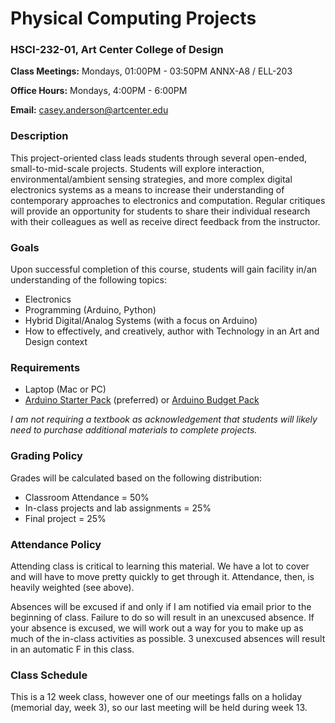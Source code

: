 # Physical Computing Projects
### HSCI-232-01, Art Center College of Design

**Class Meetings:**  Mondays, 01:00PM - 03:50PM ANNX-A8 / ELL-203

**Office Hours:** Mondays, 4:00PM - 6:00PM

**Email:** casey.anderson@artcenter.edu


### Description
This project-oriented class leads students through several open-ended, small-to-mid-scale projects. Students will explore interaction, environmental/ambient sensing strategies, and more complex digital electronics systems as a means to increase their understanding of contemporary approaches to electronics and computation. Regular critiques will provide an opportunity for students to share their individual research with their colleagues as well as receive direct feedback from the instructor.


### Goals
Upon successful completion of this course, students will gain facility in/an understanding of the following topics:
* Electronics
* Programming (Arduino, Python)
* Hybrid Digital/Analog Systems (with a focus on Arduino)
* How to effectively, and creatively, author with Technology in an Art and Design context


### Requirements
* Laptop (Mac or PC)
*  [Arduino Starter Pack](https://www.adafruit.com/products/68) (preferred) or [Arduino Budget Pack](https://www.adafruit.com/products/193)

*I am not requiring a textbook as acknowledgement that students will likely need to purchase additional materials to complete projects.*

### Grading Policy
Grades will be calculated based on the following distribution:

* Classroom Attendance = 50%
* In-class projects and lab assignments = 25%
* Final project = 25%

### Attendance Policy
Attending class is critical to learning this material. We have a lot to cover and will have to move pretty quickly to get through it. Attendance, then, is heavily weighted (see above).

Absences will be excused if and only if I am notified via email prior to the beginning of class. Failure to do so will result in an unexcused absence. If your absence is excused, we will work out a way for you to make up as much of the in-class activities as possible. 3 unexcused absences will result in an automatic F in this class.

### Class Schedule
This is a 12 week class, however one of our meetings falls on a holiday (memorial day, week 3), so our last meeting will be held during week 13.
